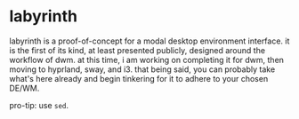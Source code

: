 # labyrinth
labyrinth is a proof-of-concept for a modal desktop environment interface. it is the first of its kind, at least presented publicly, designed around the workflow of dwm. at this time, i am working on completing it for dwm, then moving to hyprland, sway, and i3. that being said, you can probably take what's here already and begin tinkering for it to adhere to your chosen DE/WM.  

pro-tip: use `sed`.
